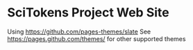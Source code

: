 # SciTokens Project Web Site

Using https://github.com/pages-themes/slate
See https://pages.github.com/themes/ for other supported themes
